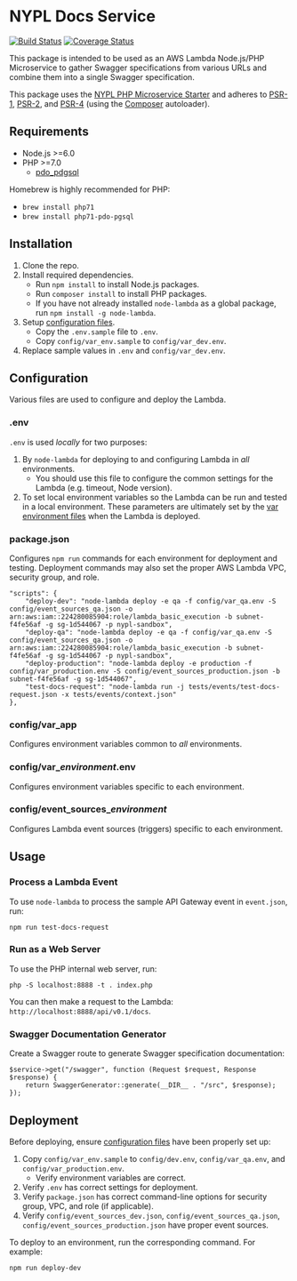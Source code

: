 # NYPL Docs Service

[![Build Status](https://travis-ci.org/NYPL-discovery/docsservice.svg?branch=master)](https://travis-ci.org/NYPL-discovery/docsservice)
[![Coverage Status](https://coveralls.io/repos/github/NYPL-discovery/docsservice/badge.svg?branch=travis)](https://coveralls.io/github/NYPL-discovery/docsservice?branch=travis)

This package is intended to be used as an AWS Lambda Node.js/PHP Microservice to gather Swagger specifications from various URLs and combine them into a single Swagger specification. 

This package uses the [NYPL PHP Microservice Starter](https://github.com/NYPL/php-microservice-starter) and adheres to [PSR-1](http://www.php-fig.org/psr/psr-1/), [PSR-2](http://www.php-fig.org/psr/psr-2/), and [PSR-4](http://www.php-fig.org/psr/psr-4/) (using the [Composer](https://getcomposer.org/) autoloader).

## Requirements

* Node.js >=6.0
* PHP >=7.0 
  * [pdo_pdgsql](http://php.net/manual/en/ref.pdo-pgsql.php)

Homebrew is highly recommended for PHP:
  * `brew install php71`
  * `brew install php71-pdo-pgsql`
  

## Installation

1. Clone the repo.
2. Install required dependencies.
   * Run `npm install` to install Node.js packages.
   * Run `composer install` to install PHP packages.
   * If you have not already installed `node-lambda` as a global package, run `npm install -g node-lambda`.
3. Setup [configuration files](#configuration).
   * Copy the `.env.sample` file to `.env`.
   * Copy `config/var_env.sample` to `config/var_dev.env`.
4. Replace sample values in `.env` and `config/var_dev.env`.

## Configuration

Various files are used to configure and deploy the Lambda.

### .env

`.env` is used *locally* for two purposes:

1. By `node-lambda` for deploying to and configuring Lambda in *all* environments. 
   * You should use this file to configure the common settings for the Lambda (e.g. timeout, Node version). 
2. To set local environment variables so the Lambda can be run and tested in a local environment.
   These parameters are ultimately set by the [var environment files](#var_environment) when the Lambda is deployed.

### package.json

Configures `npm run` commands for each environment for deployment and testing. Deployment commands may also set the proper AWS Lambda VPC, security group, and role.
 
~~~~
"scripts": {
    "deploy-dev": "node-lambda deploy -e qa -f config/var_qa.env -S config/event_sources_qa.json -o arn:aws:iam::224280085904:role/lambda_basic_execution -b subnet-f4fe56af -g sg-1d544067 -p nypl-sandbox",
    "deploy-qa": "node-lambda deploy -e qa -f config/var_qa.env -S config/event_sources_qa.json -o arn:aws:iam::224280085904:role/lambda_basic_execution -b subnet-f4fe56af -g sg-1d544067 -p nypl-sandbox",
    "deploy-production": "node-lambda deploy -e production -f config/var_production.env -S config/event_sources_production.json -b subnet-f4fe56af -g sg-1d544067",
    "test-docs-request": "node-lambda run -j tests/events/test-docs-request.json -x tests/events/context.json"
},
~~~~

### config/var_app

Configures environment variables common to *all* environments.

### config/var_*environment*.env

Configures environment variables specific to each environment.

### config/event_sources_*environment*

Configures Lambda event sources (triggers) specific to each environment.

## Usage

### Process a Lambda Event

To use `node-lambda` to process the sample API Gateway event in `event.json`, run:

~~~~
npm run test-docs-request
~~~~

### Run as a Web Server

To use the PHP internal web server, run:

~~~~
php -S localhost:8888 -t . index.php
~~~~

You can then make a request to the Lambda: `http://localhost:8888/api/v0.1/docs`.

### Swagger Documentation Generator

Create a Swagger route to generate Swagger specification documentation:

~~~~
$service->get("/swagger", function (Request $request, Response $response) {
    return SwaggerGenerator::generate(__DIR__ . "/src", $response);
});
~~~~

## Deployment

Before deploying, ensure [configuration files](#configuration) have been properly set up:

1. Copy `config/var_env.sample` to `config/dev.env`, `config/var_qa.env`, and `config/var_production.env`.
   *  Verify environment variables are correct.
2. Verify `.env` has correct settings for deployment.
3. Verify `package.json` has correct command-line options for security group, VPC, and role (if applicable).
4. Verify `config/event_sources_dev.json`, `config/event_sources_qa.json`, `config/event_sources_production.json` have proper event sources.

To deploy to an environment, run the corresponding command. For example:

~~~~
npm run deploy-dev
~~~~

